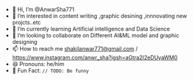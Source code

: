 - 👋 Hi, I’m @AnwarSha771
- 👀 I’m interested in content writing ,graphic desining ,innnovating new projcts..etc
- 🌱 I’m currently learning Artificial intelligence and Data Science
- 💞️ I’m looking to collaborate on Different AI&ML model and graphic designing
- 📫 How to reach me shakilanwar771@gmail.com / https://www.instagram.com/anwr_sha?igsh=aGtra2I2eDUyaWM0
- 😄 Pronouns: he/him
- 🚀 Fun Fact: `// TODO: Be funny`  

<!---
AnwarSha771/AnwarSha771 is a ✨ special ✨ repository because its `README.md` (this file) appears on your GitHub profile.
You can click the Preview link to take a look at your changes.
--->
